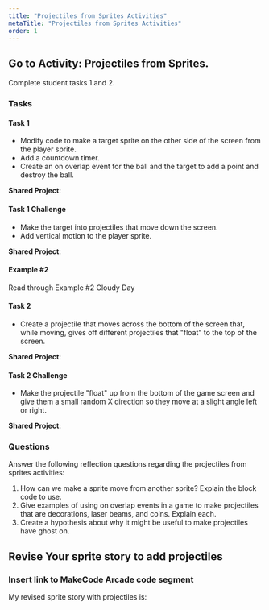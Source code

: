 ```yaml
---
title: "Projectiles from Sprites Activities"
metaTitle: "Projectiles from Sprites Activities"
order: 1
---
```


## Go to Activity: Projectiles from Sprites.

Complete student tasks 1 and 2.

### Tasks

#### Task 1

* Modify code to make a target sprite on the other side of the screen from the player sprite.
* Add a countdown timer.
* Create an on overlap event for the ball and the target to add a point and destroy the ball.

**Shared Project**:

#### Task 1 Challenge

* Make the target into projectiles that move down the screen.
* Add vertical motion to the player sprite.

**Shared Project**:

#### Example #2

Read through Example #2 Cloudy Day

#### Task 2

* Create a projectile that moves across the bottom of the screen that, while moving, gives off different projectiles that "float" to the top of the screen.

**Shared Project**:

#### Task 2 Challenge

* Make the projectile "float" up from the bottom of the game screen and give them a small random X direction so they move at a slight angle left or right.

**Shared Project**:

### Questions

Answer the following reflection questions regarding the projectiles from sprites activities:

1. How can we make a sprite move from another sprite? Explain the block code to use.
2. Give examples of using on overlap events in a game to make projectiles that are decorations, laser beams, and coins. Explain each.
3. Create a hypothesis about why it might be useful to make projectiles have ghost on.

## Revise Your sprite story to add projectiles

### Insert link to MakeCode Arcade code segment

My revised sprite story with projectiles is: 
